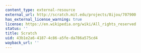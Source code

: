 ```yaml
---
content_type: external-resource
external_url: http://scratch.mit.edu/projects/8ijou/707900
has_external_license_warning: true
license: https://en.wikipedia.org/wiki/All_rights_reserved
status: ''
title: Scratch
uid: 43b1e2a6-4187-4c86-a5fe-da786a575cd4
wayback_url: ''
---
```


